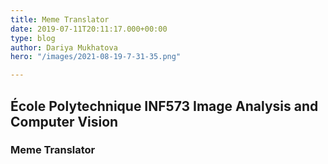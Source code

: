 ```yaml
---
title: Meme Translator
date: 2019-07-11T20:11:17.000+00:00
type: blog
author: Dariya Mukhatova
hero: "/images/2021-08-19-7-31-35.png"

---
```

## École Polytechnique INF573 Image Analysis and Computer Vision

### **Meme Translator**